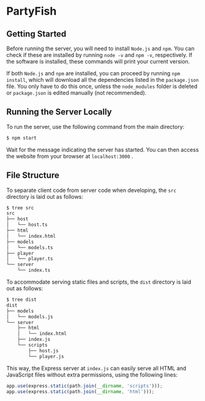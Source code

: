 # PartyFish

## Getting Started

Before running the server, you will need to install `Node.js` and `npm`. You can check if these are installed by running `node -v` and `npm -v`, respectively. If the software is installed, these commands will print your current version.

If both `Node.js` and `npm` are installed, you can proceed by running `npm install`, which will download all the dependencies listed in the `package.json` file. You only have to do this once, unless the `node_modules` folder is deleted or `package.json` is edited manually (not recommended).

## Running the Server Locally

To run the server, use the following command from the main directory:

```bash
$ npm start
```

Wait for the message indicating the server has started. You can then access the website from your browser at `localhost:3000` .

## File Structure

To separate client code from server code when developing, the `src` directory is laid out as follows:

```bash
$ tree src
src
├── host
│   └── host.ts
├── html
│   └── index.html
├── models
│   └── models.ts
├── player
│   └── player.ts
└── server
    └── index.ts
```

To accommodate serving static files and scripts, the `dist` directory is laid out as follows:

```bash
$ tree dist
dist
├── models
│   └── models.js
└── server
    ├── html
    │   └── index.html
    ├── index.js
    └── scripts
        ├── host.js
        └── player.js
```

This way, the Express server at `index.js` can easily serve all HTML and JavaScript files without extra permissions, using the following lines:

```typescript
app.use(express.static(path.join(__dirname, 'scripts')));
app.use(express.static(path.join(__dirname, 'html')));
```

